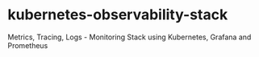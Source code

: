 # kubernetes-observability-stack
Metrics, Tracing, Logs - Monitoring Stack using Kubernetes, Grafana and Prometheus
